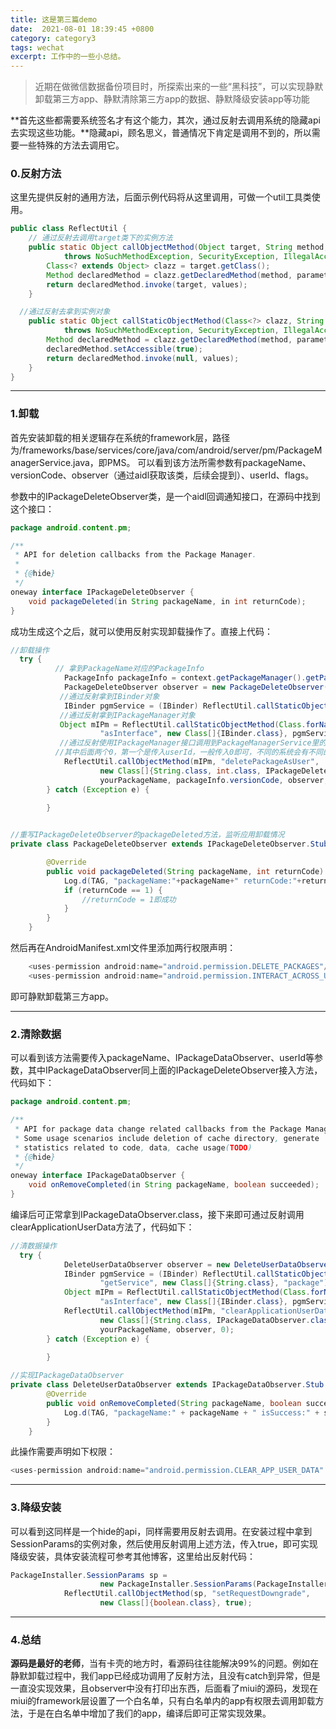 ```yaml
---
title: 这是第三篇demo
date:  2021-08-01 18:39:45 +0800
category: category3 
tags: wechat
excerpt: 工作中的一些小总结。
---
```


> 近期在做微信数据备份项目时，所探索出来的一些“黑科技”，可以实现静默卸载第三方app、静默清除第三方app的数据、静默降级安装app等功能

**首先这些都需要系统签名才有这个能力，其次，通过反射去调用系统的隐藏api去实现这些功能。**隐藏api，顾名思义，普通情况下肯定是调用不到的，所以需要一些特殊的方法去调用它。

### 0.反射方法
这里先提供反射的通用方法，后面示例代码将从这里调用，可做一个util工具类使用。
```java
public class ReflectUtil {
    // 通过反射去调用target类下的实例方法
    public static Object callObjectMethod(Object target, String method, Class<?>[] parameterTypes, Object... values)
            throws NoSuchMethodException, SecurityException, IllegalAccessException, IllegalArgumentException, InvocationTargetException {
        Class<? extends Object> clazz = target.getClass();
        Method declaredMethod = clazz.getDeclaredMethod(method, parameterTypes);
        return declaredMethod.invoke(target, values);
    }

  //通过反射去拿到实例对象
    public static Object callStaticObjectMethod(Class<?> clazz, String method, Class<?>[] parameterTypes, Object... values)
            throws NoSuchMethodException, SecurityException, IllegalAccessException, IllegalArgumentException, InvocationTargetException {
        Method declaredMethod = clazz.getDeclaredMethod(method, parameterTypes);
        declaredMethod.setAccessible(true);
        return declaredMethod.invoke(null, values);
    }
}
```
---

### 1.卸载
首先安装卸载的相关逻辑存在系统的framework层，路径为/frameworks/base/services/core/java/com/android/server/pm/PackageManagerService.java，即PMS。
可以看到该方法所需参数有packageName、versionCode、observer（通过aidl获取该类，后续会提到）、userId、flags。

参数中的IPackageDeleteObserver类，是一个aidl回调通知接口，在源码中找到这个接口：
```java
package android.content.pm;

/**
 * API for deletion callbacks from the Package Manager.
 *
 * {@hide}
 */
oneway interface IPackageDeleteObserver {
    void packageDeleted(in String packageName, in int returnCode);
}
```

成功生成这个之后，就可以使用反射实现卸载操作了。直接上代码：
```java
//卸载操作
  try {
          // 拿到PackageName对应的PackageInfo
            PackageInfo packageInfo = context.getPackageManager().getPackageInfo(yourPackageName, 0);
            PackageDeleteObserver observer = new PackageDeleteObserver();
           //通过反射拿到IBinder对象
            IBinder pgmService = (IBinder) ReflectUtil.callStaticObjectMethod(Class.forName("android.os.ServiceManager"), "getService", new Class[]{String.class}, "package");
           //通过反射拿到IPackageManager对象 
           Object mIPm = ReflectUtil.callStaticObjectMethod(Class.forName("android.content.pm.IPackageManager$Stub"),
                    "asInterface", new Class[]{IBinder.class}, pgmService);
           //通过反射使用IPackageManager接口调用到PackageManagerService里的deletePackageAsUser方法
          //其中后面两个0，第一个是传入userId，一般传入0即可，不同的系统会有不同的分身userid，第二个是flag，也是传入0即可。
            ReflectUtil.callObjectMethod(mIPm, "deletePackageAsUser",
                    new Class[]{String.class, int.class, IPackageDeleteObserver.class, int.class, int.class},
                    yourPackageName, packageInfo.versionCode, observer, 0, 0);
        } catch (Exception e) {
            
        }


//重写IPackageDeleteObserver的packageDeleted方法，监听应用卸载情况
private class PackageDeleteObserver extends IPackageDeleteObserver.Stub {

        @Override
        public void packageDeleted(String packageName, int returnCode) {
            Log.d(TAG, "packageName:"+packageName+" returnCode:"+returnCode);
            if (returnCode == 1) {
                //returnCode = 1即成功
            }
        }
    }
```

然后再在AndroidManifest.xml文件里添加两行权限声明：
```java
    <uses-permission android:name="android.permission.DELETE_PACKAGES"/>
    <uses-permission android:name="android.permission.INTERACT_ACROSS_USERS_FULL" />
```
即可静默卸载第三方app。

---

### 2.清除数据
可以看到该方法需要传入packageName、IPackageDataObserver、userId等参数，其中IPackageDataObserver同上面的IPackageDeleteObserver接入方法，代码如下：
```java
package android.content.pm;

/**
 * API for package data change related callbacks from the Package Manager.
 * Some usage scenarios include deletion of cache directory, generate
 * statistics related to code, data, cache usage(TODO)
 * {@hide}
 */
oneway interface IPackageDataObserver {
    void onRemoveCompleted(in String packageName, boolean succeeded);
}
```
编译后可正常拿到IPackageDataObserver.class，接下来即可通过反射调用clearApplicationUserData方法了，代码如下：
```java
//清数据操作
  try {
            DeleteUserDataObserver observer = new DeleteUserDataObserver();
            IBinder pgmService = (IBinder) ReflectUtil.callStaticObjectMethod(Class.forName("android.os.ServiceManager"),
                    "getService", new Class[]{String.class}, "package");
            Object mIPm = ReflectUtil.callStaticObjectMethod(Class.forName("android.content.pm.IPackageManager$Stub"),
                    "asInterface", new Class[]{IBinder.class}, pgmService);
            ReflectUtil.callObjectMethod(mIPm, "clearApplicationUserData",
                    new Class[]{String.class, IPackageDataObserver.class, int.class},
                    yourPackageName, observer, 0);
        } catch (Exception e) {
         
        }

//实现IPackageDataObserver
private class DeleteUserDataObserver extends IPackageDataObserver.Stub {
        @Override
        public void onRemoveCompleted(String packageName, boolean succeeded) {
            Log.d(TAG, "packageName:" + packageName + " isSuccess:" + succeeded);
        }
    }
```

此操作需要声明如下权限：
```java
<uses-permission android:name="android.permission.CLEAR_APP_USER_DATA" />
```

---

### 3.降级安装
可以看到这同样是一个hide的api，同样需要用反射去调用。在安装过程中拿到SessionParams的实例对象，然后使用反射调用上述方法，传入true，即可实现降级安装，具体安装流程可参考其他博客，这里给出反射代码：
```java
PackageInstaller.SessionParams sp =
                    new PackageInstaller.SessionParams(PackageInstaller.SessionParams.MODE_FULL_INSTALL);
            ReflectUtil.callObjectMethod(sp, "setRequestDowngrade",
                    new Class[]{boolean.class}, true);
```

---

### 4.总结
**源码是最好的老师**，当有卡壳的地方时，看源码往往能解决99%的问题。例如在静默卸载过程中，我们app已经成功调用了反射方法，且没有catch到异常，但是一直没实现效果，且observer中没有打印出东西，后面看了miui的源码，发现在miui的framework层设置了一个白名单，只有白名单内的app有权限去调用卸载方法，于是在白名单中增加了我们的app，编译后即可正常实现效果。





